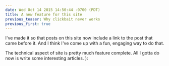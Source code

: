 ```yaml
---
date: Wed Oct 14 2015 14:50:44 -0700 (PDT)
title: A new feature for this site
previous_teaser: Why clickbait never works
previous_first: true
---
```

I've made it so that posts on this site now include a link to the post that came before it.
And I think I've come up with a fun, engaging way to do that.

The technical aspect of site is pretty much feature complete.
All I gotta do now is write some interesting articles.
):
